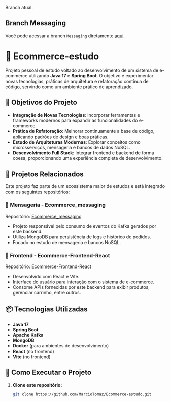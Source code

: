 Branch atual:
## Branch Messaging
Você pode acessar a branch `Messaging` diretamente [aqui](https://github.com/MarcioTomaz/Ecommerce-estudo/tree/Messaging).

# 🛒 Ecommerce-estudo

Projeto pessoal de estudo voltado ao desenvolvimento de um sistema de e-commerce utilizando **Java 17** e **Spring Boot**. O objetivo é experimentar novas tecnologias, práticas de arquitetura e refatoração contínua de código, servindo como um ambiente prático de aprendizado.

## 🎯 Objetivos do Projeto

* **Integração de Novas Tecnologias**: Incorporar ferramentas e frameworks modernos para expandir as funcionalidades do e-commerce.
* **Prática de Refatoração**: Melhorar continuamente a base de código, aplicando padrões de design e boas práticas.
* **Estudo de Arquiteturas Modernas**: Explorar conceitos como microsserviços, mensageria e bancos de dados NoSQL.
* **Desenvolvimento Full Stack**: Integrar frontend e backend de forma coesa, proporcionando uma experiência completa de desenvolvimento.

## 🧩 Projetos Relacionados

Este projeto faz parte de um ecossistema maior de estudos e está integrado com os seguintes repositórios:

### 📨 Mensageria - Ecommerce\_messaging

Repositório: [Ecommerce\_messaging](https://github.com/MarcioTomaz/Ecommerce_messaging)

* Projeto responsável pelo consumo de eventos do Kafka gerados por este backend.
* Utiliza MongoDB para persistência de logs e histórico de pedidos.
* Focado no estudo de mensageria e bancos NoSQL.

### 🎨 Frontend - Ecommerce-Frontend-React

Repositório: [Ecommerce-Frontend-React](https://github.com/MarcioTomaz/Ecommerce-Frontend-React)

* Desenvolvido com React e Vite.
* Interface do usuário para interação com o sistema de e-commerce.
* Consome APIs fornecidas por este backend para exibir produtos, gerenciar carrinho, entre outros.

## 📦 Tecnologias Utilizadas

* **Java 17**
* **Spring Boot**
* **Apache Kafka**
* **MongoDB**
* **Docker** (para ambientes de desenvolvimento)
* **React** (no frontend)
* **Vite** (no frontend)

## 🚀 Como Executar o Projeto

1. **Clone este repositório:**

   ```bash
   git clone https://github.com/MarcioTomaz/Ecommerce-estudo.git
   ```
